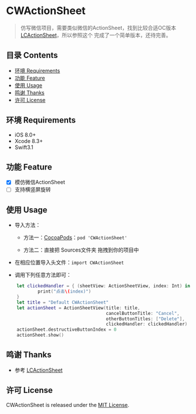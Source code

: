 # CWActionSheet

> 仿写微信项目，需要类似微信的ActionSheet，找到比较合适OC版本[LCActionSheet](https://github.com/iTofu/LCActionSheet)，所以参照这个 完成了一个简单版本，还待完善。


## 目录 Contents

* [环境 Requirements](#环境-requirements)
* [功能 Feature](#功能-feature)
* [使用 Usage](#使用-usage)
* [鸣谢 Thanks](#鸣谢-thanks)
* [许可 License](#许可-license)

## 环境 Requirements

* iOS 8.0+
* Xcode 8.3+
* Swift3.1

## 功能 Feature
- [x] 模仿微信ActionSheet
- [ ] 支持横竖屏旋转

## 使用 Usage

* 导入方法：

  * 方法一：[CocoaPods](https://cocoapods.org/)：`pod 'CWActionSheet'`

  * 方法二：直接把 Sources文件夹 拖拽到你的项目中

* 在相应位置导入头文件：`import CWActionSheet`

* 调用下列任意方法即可：

```swift
    let clickedHandler = { (sheetView: ActionSheetView, index: Int) in
            print("点击\(index)")
    }
    let title = "Default CWActionSheet"
    let actionSheet = ActionSheetView(title: title,
                                      cancelButtonTitle: "Cancel",
                                      otherButtonTitles: ["Delete"],
                                      clickedHandler: clickedHandler)
    actionSheet.destructiveButtonIndex = 0
    actionSheet.show()
```


## 鸣谢 Thanks

* 参考 [LCActionSheet](https://github.com/iTofu/LCActionSheet)

## 许可 License

CWActionSheet is released under the [MIT License](https://github.com/cwwise/CWActionSheet/blob/master/LICENSE).

